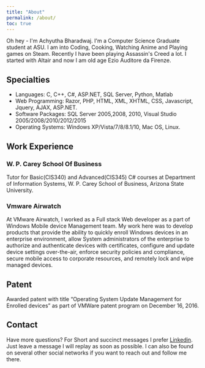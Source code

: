 ```yaml
---
title: "About"
permalink: /about/
toc: true
---
```


Oh hey - I'm Achyutha Bharadwaj. I'm a Computer Science Graduate student at ASU. I am into Coding, Cooking, Watching Anime and Playing games on Steam. Recently I have been playing Assassin's Creed a lot. I started with Altair and now I am old age Ezio Auditore da Firenze.

## Specialties 
*	Languages: C, C++, C#, ASP.NET, SQL Server, Python, Matlab
*   Web Programming: Razor, PHP, HTML, XML, XHTML, CSS, Javascript, Jquery, AJAX, ASP.NET.
*	Software Packages: SQL Server 2005,2008, 2010, Visual Studio 2005/2008/2010/2012/2015
*	Operating Systems: Windows XP/Vista/7/8/8.1/10, Mac OS, Linux.

## Work Experience

### W. P. Carey School Of Business
Tutor for Basic(CIS340) and Advanced(CIS345) C# courses at Department of Information Systems, W. P. Carey School of Business, Arizona State University.

### Vmware Airwatch
At VMware Airwatch, I worked as a Full stack Web developer as a part of Windows Mobile device Management team. My work here was to develop products that provide the ability to quickly enroll Windows devices in an enterprise environment, allow System administrators of the enterprise to authorize and authenticate devices with certificates, configure and update device settings over-the-air, enforce security policies and compliance, secure mobile access to corporate resources, and remotely lock and wipe managed devices.

## Patent
Awarded patent with title “Operating System Update Management for Enrolled devices” as part of VMWare patent program on December 16, 2016.

## Contact
Have more questions? For Short and succinct messages I prefer [Linkedin](https://www.linkedin.com/in/achyutha-bharadwaj-792a34a1/). Just leave a message I will replay as soon as possible. I can also be found on several other social networks if you want to reach out and follow me there.
